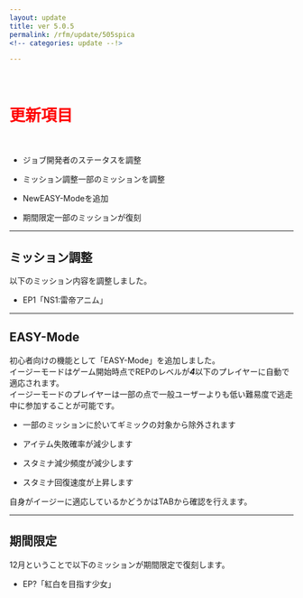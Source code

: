 ```yaml
---
layout: update
title: ver 5.0.5
permalink: /rfm/update/505spica 
<!-- categories: update --!>  

---
```



<br>
<h1 id="1"><font color="red">更新項目</font></h1><br>

+ <span class="yellow-badge">ジョブ</span>開発者のステータスを調整  

+ <span class="green-badge">ミッション調整</span>一部のミッションを調整         

+ <span class="blue-badge">New</span>EASY-Modeを追加        

+ <span class="red-badge">期間限定</span>一部のミッションが復刻         


----------------------------------------------------
## ミッション調整        

以下のミッション内容を調整しました。  

+ EP1「NS1:雷帝アニム」  
    

----------------------------------------------------
## EASY-Mode        

初心者向けの機能として「EASY-Mode」を追加しました。  
イージーモードはゲーム開始時点でREPのレベルが***4***以下のプレイヤーに自動で適応されます。  
イージーモードのプレイヤーは一部の点で一般ユーザーよりも低い難易度で逃走中に参加することが可能です。  

+ 一部のミッションに於いてギミックの対象から除外されます  

+ アイテム失敗確率が減少します  

+ スタミナ減少頻度が減少します  

+ スタミナ回復速度が上昇します  


自身がイージーに適応しているかどうかはTABから確認を行えます。
    

----------------------------------------------------
## 期間限定     

12月ということで以下のミッションが期間限定で復刻します。  

+ EP?「紅白を目指す少女」    
